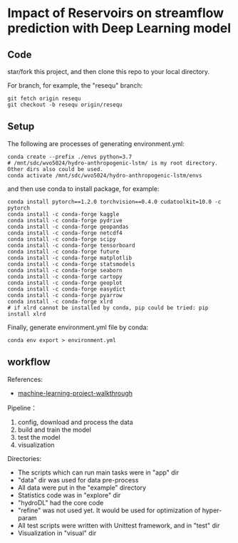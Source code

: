 # Impact of Reservoirs on streamflow prediction with Deep Learning model

## Code

star/fork this project, and then clone this repo to your local directory.

For branch, for example, the "resequ" branch:

```git
git fetch origin resequ
git checkout -b resequ origin/resequ
```

## Setup

The following are processes of generating environment.yml:

```Shell
conda create --prefix ./envs python=3.7
# /mnt/sdc/wvo5024/hydro-anthropogenic-lstm/ is my root directory. Other dirs also could be used.
conda activate /mnt/sdc/wvo5024/hydro-anthropogenic-lstm/envs
```
 
and then use conda to install package, for example:

```Shell
conda install pytorch==1.2.0 torchvision==0.4.0 cudatoolkit=10.0 -c pytorch
conda install -c conda-forge kaggle
conda install -c conda-forge pydrive
conda install -c conda-forge geopandas
conda install -c conda-forge netcdf4
conda install -c conda-forge scipy
conda install -c conda-forge tensorboard
conda install -c conda-forge future
conda install -c conda-forge matplotlib
conda install -c conda-forge statsmodels
conda install -c conda-forge seaborn
conda install -c conda-forge cartopy
conda install -c conda-forge geoplot
conda install -c conda-forge easydict
conda install -c conda-forge pyarrow
conda install -c conda-forge xlrd
# if xlrd cannot be installed by conda, pip could be tried: pip install xlrd
```

Finally, generate environment.yml file by conda:

```Shell
conda env export > environment.yml
```

## workflow

References:

- [machine-learning-project-walkthrough](https://github.com/WillKoehrsen/machine-learning-project-walkthrough)

Pipeline：

1. config, download and process the data
2. build and train the model
3. test the model
4. visualization

Directories:

- The scripts which can run main tasks were in "app" dir
- "data" dir was used for data pre-process
- All data were put in the "example" directory
- Statistics code was in "explore" dir
- "hydroDL" had the core code
- "refine" was not used yet. It would be used for optimization of hyper-param
- All test scripts were written with Unittest framework, and in "test" dir
- Visualization in "visual" dir

